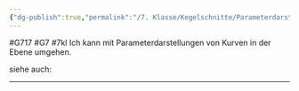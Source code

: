 ```yaml
---
{"dg-publish":true,"permalink":"/7. Klasse/Kegelschnitte/Parameterdarstellungen von Kurven in der Ebene/"}
---
```


#G717 #G7 #7kl
Ich kann mit Parameterdarstellungen von Kurven in der Ebene umgehen.

siehe auch:
___
